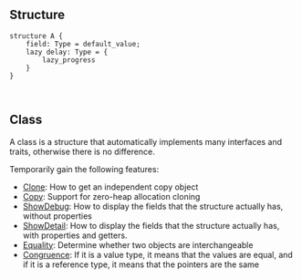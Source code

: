 

## Structure

```valkyrie
structure A {
    field: Type = default_value;
    lazy delay: Type = {
        lazy_progress
    }
}
```


```valkyrie


```


## Class

A class is a structure that automatically implements many interfaces and traits, otherwise there is no difference.

Temporarily gain the following features:


- [Clone](): How to get an independent copy object
- [Copy](): Support for zero-heap allocation cloning
- [ShowDebug](): How to display the fields that the structure actually has, without properties
- [ShowDetail](): How to display the fields that the structure actually has, with properties and getters.
- [Equality](): Determine whether two objects are interchangeable
- [Congruence](): If it is a value type, it means that the values are equal, and if it is a reference type, it means that the pointers are the same
